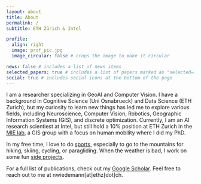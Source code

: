 ```yaml
---
layout: about
title: About
permalink: /
subtitle: ETH Zürich & Intel

profile:
  align: right
  image: prof_pic.jpg
  image_circular: false # crops the image to make it circular

news: false # includes a list of news items
selected_papers: true # includes a list of papers marked as "selected={true}"
social: true # includes social icons at the bottom of the page
---
```


I am a researcher specializing in GeoAI and Computer Vision. I have a background in Cognitive Science (Uni Osnabrueck) and Data Science (ETH Zurich), but my curiosity to learn new things has led me to explore various fields, including Neuroscience, Computer Vision, Robotics, Geographic Information Systems (GIS), and discrete optimization. Currently, I am an AI research scientiest at Intel, but still hold a 10% position at ETH Zurich in the [MIE lab](https://mie-lab.ethz.ch/), a GIS group with a focus on human mobility where I did my PhD. 

In my free time, I love to do [sports](/hobbies/), especially to go to the mountains for hiking, skiing, cycling, or paragliding. When the weather is bad, I work on some fun [side projects](/projects).

For a full list of publications, check out my [Google Scholar](https://scholar.google.com/citations?user=qC1JKzoAAAAJ&hl=en). Feel free to reach out to me at nwiedemann[at]ethz[dot]ch.